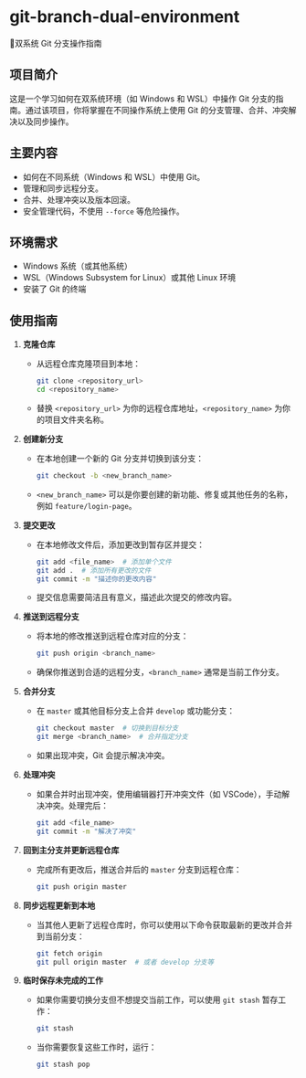 # git-branch-dual-environment
📘双系统 Git 分支操作指南


## 项目简介
这是一个学习如何在双系统环境（如 Windows 和 WSL）中操作 Git 分支的指南。通过该项目，你将掌握在不同操作系统上使用 Git 的分支管理、合并、冲突解决以及同步操作。

## 主要内容
- 如何在不同系统（Windows 和 WSL）中使用 Git。
- 管理和同步远程分支。
- 合并、处理冲突以及版本回滚。
- 安全管理代码，不使用 `--force` 等危险操作。

## 环境需求
- Windows 系统（或其他系统）
- WSL（Windows Subsystem for Linux）或其他 Linux 环境
- 安装了 Git 的终端

## 使用指南

1. **克隆仓库**
   - 从远程仓库克隆项目到本地：
     ```bash
     git clone <repository_url>
     cd <repository_name>
     ```
   - 替换 `<repository_url>` 为你的远程仓库地址，`<repository_name>` 为你的项目文件夹名称。

2. **创建新分支**
   - 在本地创建一个新的 Git 分支并切换到该分支：
     ```bash
     git checkout -b <new_branch_name>
     ```
   - `<new_branch_name>` 可以是你要创建的新功能、修复或其他任务的名称，例如 `feature/login-page`。

3. **提交更改**
   - 在本地修改文件后，添加更改到暂存区并提交：
     ```bash
     git add <file_name>  # 添加单个文件
     git add .  # 添加所有更改的文件
     git commit -m "描述你的更改内容"
     ```
   - 提交信息需要简洁且有意义，描述此次提交的修改内容。

4. **推送到远程分支**
   - 将本地的修改推送到远程仓库对应的分支：
     ```bash
     git push origin <branch_name>
     ```
   - 确保你推送到合适的远程分支，`<branch_name>` 通常是当前工作分支。

5. **合并分支**
   - 在 `master` 或其他目标分支上合并 `develop` 或功能分支：
     ```bash
     git checkout master  # 切换到目标分支
     git merge <branch_name>  # 合并指定分支
     ```
   - 如果出现冲突，Git 会提示解决冲突。

6. **处理冲突**
   - 如果合并时出现冲突，使用编辑器打开冲突文件（如 VSCode），手动解决冲突。处理完后：
     ```bash
     git add <file_name>
     git commit -m "解决了冲突"
     ```

7. **回到主分支并更新远程仓库**
   - 完成所有更改后，推送合并后的 `master` 分支到远程仓库：
     ```bash
     git push origin master
     ```

8. **同步远程更新到本地**
   - 当其他人更新了远程仓库时，你可以使用以下命令获取最新的更改并合并到当前分支：
     ```bash
     git fetch origin
     git pull origin master  # 或者 develop 分支等
     ```

9. **临时保存未完成的工作**
   - 如果你需要切换分支但不想提交当前工作，可以使用 `git stash` 暂存工作：
     ```bash
     git stash
     ```
   - 当你需要恢复这些工作时，运行：
     ```bash
     git stash pop
     ```



